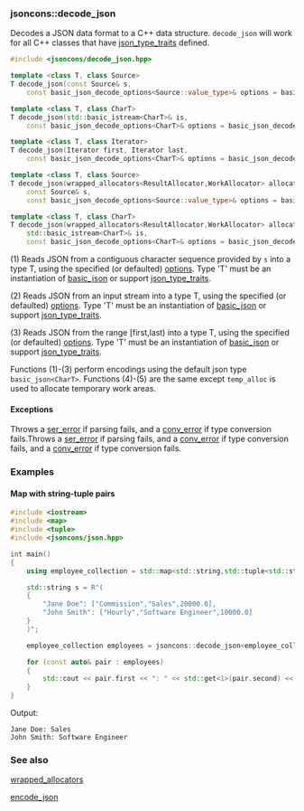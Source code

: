 ### jsoncons::decode_json

Decodes a JSON data format to a C++ data structure. `decode_json` will 
work for all C++ classes that have [json_type_traits](https://github.com/danielaparker/jsoncons/blob/master/doc/ref/json_type_traits.md) defined.

```cpp
#include <jsoncons/decode_json.hpp>

template <class T, class Source>
T decode_json(const Source& s,
    const basic_json_decode_options<Source::value_type>& options = basic_json_decode_options<Source::value_type>()); (1)

template <class T, class CharT>
T decode_json(std::basic_istream<CharT>& is,
    const basic_json_decode_options<CharT>& options = basic_json_decode_options<CharT>());                           (2)

template <class T, class Iterator>
T decode_json(Iterator first, Iterator last,
    const basic_json_decode_options<CharT>& options = basic_json_decode_options<CharT>());                           (3)

template <class T, class Source>
T decode_json(wrapped_allocators<ResultAllocator,WorkAllocator> allocators,
    const Source& s,
    const basic_json_decode_options<Source::value_type>& options = basic_json_decode_options<Source::value_type>()); (4)

template <class T, class CharT>
T decode_json(wrapped_allocators<ResultAllocator,WorkAllocator> allocators,
    std::basic_istream<CharT>& is,
    const basic_json_decode_options<CharT>& options = basic_json_decode_options<CharT>());                           (5)
```

(1) Reads JSON from a contiguous character sequence provided by `s` into a type T, using the specified (or defaulted) [options](basic_json_options.md). 
Type 'T' must be an instantiation of [basic_json](../basic_json.md) 
or support [json_type_traits](../json_type_traits.md).

(2) Reads JSON from an input stream into a type T, using the specified (or defaulted) [options](basic_json_options.md). 
Type 'T' must be an instantiation of [basic_json](../basic_json.md) 
or support [json_type_traits](../json_type_traits.md).

(3) Reads JSON from the range [first,last) into a type T, using the specified (or defaulted) [options](basic_json_options.md). 
Type 'T' must be an instantiation of [basic_json](../basic_json.md) 
or support [json_type_traits](../json_type_traits.md).

Functions (1)-(3) perform encodings using the default json type `basic_json<CharT>`.
Functions (4)-(5) are the same except `temp_alloc` is used to allocate temporary work areas.

#### Exceptions

Throws a [ser_error](ser_error.md) if parsing fails, and a [conv_error](conv_error.md) if type conversion fails.Throws a [ser_error](ser_error.md) if parsing fails, and a [conv_error](conv_error.md) if type conversion fails, and a [conv_error](conv_error.md) if type conversion fails.

### Examples

#### Map with string-tuple pairs

```cpp
#include <iostream>
#include <map>
#include <tuple>
#include <jsoncons/json.hpp>

int main()
{
    using employee_collection = std::map<std::string,std::tuple<std::string,std::string,double>>;

    std::string s = R"(
    {
        "Jane Doe": ["Commission","Sales",20000.0],
        "John Smith": ["Hourly","Software Engineer",10000.0]
    }
    )";

    employee_collection employees = jsoncons::decode_json<employee_collection>(s);

    for (const auto& pair : employees)
    {
        std::cout << pair.first << ": " << std::get<1>(pair.second) << std::endl;
    }
}
```
Output:
```
Jane Doe: Sales
John Smith: Software Engineer
```

### See also

[wrapped_allocators](wrapped_allocators.md)

[encode_json](encode_json.md)

